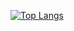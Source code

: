 
[![Top Langs](https://github-readme-stats.vercel.app/api/top-langs/?username=DennKK&layout=donut)](https://github.com/anuraghazra/github-readme-stats)
